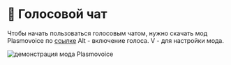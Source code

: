 # 🎤 Голосовой чат

Чтобы начать пользоваться голосовым чатом, нужно скачать мод Plasmovoice по [ссылке](https://www.curseforge.com/minecraft/mc-mods/plasmo-voice)
Alt - включение голоса. V - для настройки мода.

![демонстрация мода Plasmovoice](https://2376298745-files.gitbook.io/~/files/v0/b/gitbook-x-prod.appspot.com/o/spaces%2FiafV1IVuYhXRQw30ttj9%2Fuploads%2F9G0ynHqmNg0zPQ2UFMwh%2F%D0%BF%D0%BB%D0%B0%D0%B7%D0%BC%D0%BE.png?alt=media&token=3e51106c-3af9-4558-863a-dc014f35d82e)